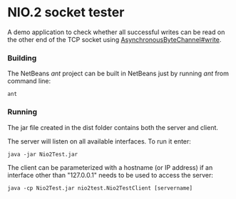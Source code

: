 # NIO.2 socket tester

A demo application to check whether all successful writes can be read on the other end of the TCP socket using [AsynchronousByteChannel#write](http://docs.oracle.com/javase/7/docs/api/java/nio/channels/AsynchronousByteChannel.html#write%28java.nio.ByteBuffer,%20A,%20java.nio.channels.CompletionHandler%29).

### Building

The NetBeans *ant* project can be built in NetBeans just by running *ant* from command line:
```
ant
```

### Running

The jar file created in the dist folder contains both the server and client.

The server will listen on all available interfaces. To run it enter:
```
java -jar Nio2Test.jar
```

The client can be parameterized with a hostname (or IP address) if an interface other than "127.0.0.1" needs to be used to access the server:
```
java -cp Nio2Test.jar nio2test.Nio2TestClient [servername]
```
